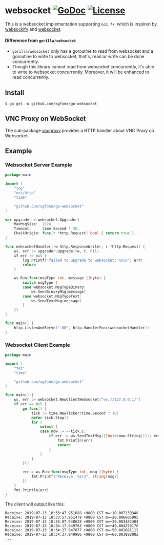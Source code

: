 # websocket [![GoDoc](https://pkg.go.dev/badge/github.com/xgfone/go-websocket)](https://pkg.go.dev/github.com/xgfone/go-websocket) [![License](https://img.shields.io/badge/License-Apache%202.0-blue.svg?style=flat-square)](https://raw.githubusercontent.com/xgfone/go-websocket/master/LICENSE)

This is a websocket implementation supporting `Go1.7+`, which is inspired by [websockify](https://github.com/novnc/websockify) and [websocket](https://github.com/gorilla/websocket).

#### Difference from `gorilla/websocket`
- `gorilla/websocket` only has a goroutine to read from websocket and a goroutine to write to websocket, that's, read or write can be done concurrently.
- Though this library cannot read from websocket concurrently, it's able to write to websocket concurrently. Moreover, it will be enhanced to read concurrently.

## Install

```shell
$ go get -u github.com/xgfone/go-websocket
```

## VNC Proxy on WebSocket

The sub-package [vncproxy](https://github.com/xgfone/go-websocket/tree/master/vncproxy) provides a HTTP handler about VNC Proxy on Websocket.

## Example

### Websocket Server Example
```go
package main

import (
	"log"
	"net/http"
	"time"

	"github.com/xgfone/go-websocket"
)

var upgrader = websocket.Upgrader{
	MaxMsgSize:  1024,
	Timeout:     time.Second * 30,
	CheckOrigin: func(r *http.Request) bool { return true },
}

func websocketHandler(rw http.ResponseWriter, r *http.Request) {
	ws, err := upgrader.Upgrade(rw, r, nil)
	if err != nil {
		log.Printf("failed to upgrade to websocket: %s\n", err)
		return
	}

	ws.Run(func(msgType int, message []byte) {
		switch msgType {
		case websocket.MsgTypeBinary:
			ws.SendBinaryMsg(message)
		case websocket.MsgTypeText:
			ws.SendTextMsg(message)
		}
	})
}

func main() {
	http.ListenAndServe(":80", http.HandlerFunc(websocketHandler))
}
```

### Websocket Client Example
```go
package main

import (
	"fmt"
	"time"

	"github.com/xgfone/go-websocket"
)

func main() {
	ws, err := websocket.NewClientWebsocket("ws://127.0.0.1/")
	if err == nil {
		go func() {
			tick := time.NewTicker(time.Second * 10)
			defer tick.Stop()
			for {
				select {
				case now := <-tick.C:
					if err := ws.SendTextMsg([]byte(now.String())); err != nil {
						fmt.Println(err)
						return
					}
				}
			}
		}()

		err = ws.Run(func(msgType int, msg []byte) {
			fmt.Printf("Receive: %s\n", string(msg))
		})
	}
	fmt.Println(err)
}
```

The client will output like this:
```
Receive: 2019-07-13 18:33:47.951688 +0800 CST m=+10.007139340
Receive: 2019-07-13 18:33:57.951479 +0800 CST m=+20.006605995
Receive: 2019-07-13 18:34:07.948628 +0800 CST m=+30.003442484
Receive: 2019-07-13 18:34:17.949763 +0800 CST m=+40.004270178
Receive: 2019-07-13 18:34:27.947877 +0800 CST m=+50.002081112
Receive: 2019-07-13 18:34:37.949986 +0800 CST m=+60.003888082
...
```
